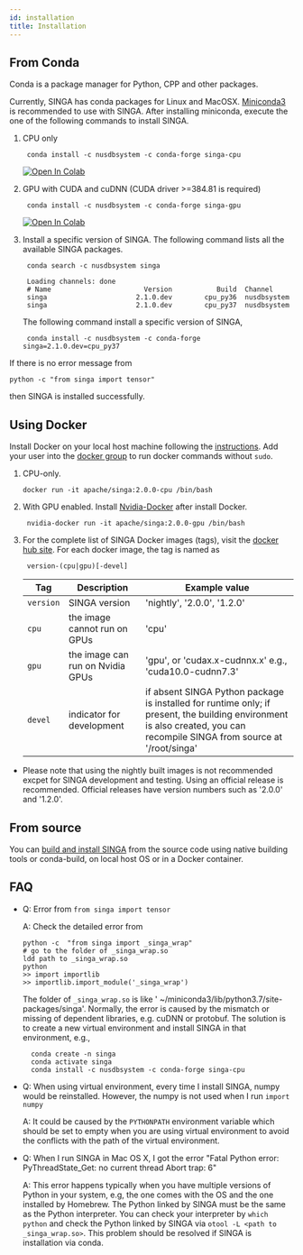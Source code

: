 ```yaml
---
id: installation
title: Installation
---
```


## From Conda

Conda is a package manager for Python, CPP and other packages.

Currently, SINGA has conda packages for Linux and MacOSX.
[Miniconda3](https://conda.io/miniconda.html) is recommended to use with SINGA.
After installing miniconda, execute the one of the following commands to install
SINGA.

1. CPU only 

        conda install -c nusdbsystem -c conda-forge singa-cpu
    [![Open In Colab](https://colab.research.google.com/assets/colab-badge.svg)](https://colab.research.google.com/drive/1Ntkhi-Z6XTR8WYPXiLwujHd2dOm0772V)

2. GPU with CUDA and cuDNN (CUDA driver >=384.81 is required)

        conda install -c nusdbsystem -c conda-forge singa-gpu

     [![Open In Colab](https://colab.research.google.com/assets/colab-badge.svg)](https://colab.research.google.com/drive/1do_TLJe18IthLOnBOsHCEe-FFPGk1sPJ)


3. Install a specific version of SINGA. The following command lists all the available SINGA packages.

        conda search -c nusdbsystem singa
        
        Loading channels: done
        # Name                       Version           Build  Channel             
        singa                      2.1.0.dev        cpu_py36  nusdbsystem         
        singa                      2.1.0.dev        cpu_py37  nusdbsystem   

    The following command install a specific version of SINGA,

        conda install -c nusdbsystem -c conda-forge singa=2.1.0.dev=cpu_py37


If there is no error message from

    python -c "from singa import tensor"

then SINGA is installed successfully.

## Using Docker

Install Docker on your local host machine following the [instructions](https://docs.docker.com/install/). Add your user into the [docker group](https://docs.docker.com/install/linux/linux-postinstall/) to run docker commands without `sudo`. 

1. CPU-only. 

       docker run -it apache/singa:2.0.0-cpu /bin/bash

2. With GPU enabled. Install [Nvidia-Docker](https://github.com/NVIDIA/nvidia-docker) after install Docker.

        nvidia-docker run -it apache/singa:2.0.0-gpu /bin/bash

3. For the complete list of SINGA Docker images (tags), visit the [docker hub site](https://hub.docker.com/r/apache/singa/). For each docker image, the tag is named as
        
        version-(cpu|gpu)[-devel]
    
    | Tag | Description| Example value|
    | --- | ---        | ---          |
    | `version`| SINGA version | 'nightly', '2.0.0', '1.2.0'| 
    | `cpu` | the image cannot run on GPUs |  'cpu' |
    | `gpu` | the image can run on Nvidia GPUs| 'gpu', or 'cudax.x-cudnnx.x' e.g., 'cuda10.0-cudnn7.3'|
    | `devel`| indicator for development|if absent SINGA Python package is installed for runtime only; if present, the building environment is also created, you can recompile SINGA from source at '/root/singa'

* Please note that using the nightly built images is not recommended excpet for SINGA development and testing. Using an official release is recommended. Official releases have version numbers such as '2.0.0' and '1.2.0'.

## From source

You can [build and install SINGA](../develop/build.md) from the source code using native building tools or conda-build, on local host OS or in a Docker container.

## FAQ

* Q: Error from `from singa import tensor` 

    A: Check the detailed error from 
    
      python -c  "from singa import _singa_wrap"
      # go to the folder of _singa_wrap.so
      ldd path to _singa_wrap.so
      python
      >> import importlib
      >> importlib.import_module('_singa_wrap')
    
    
    The folder of `_singa_wrap.so` is like ' ~/miniconda3/lib/python3.7/site-packages/singa'.
    Normally, the error is caused by the mismatch or missing of dependent libraries, e.g. cuDNN or protobuf. The solution is to create a new virtual environment and install SINGA in that environment, e.g.,

        conda create -n singa
        conda activate singa
        conda install -c nusdbsystem -c conda-forge singa-cpu


* Q: When using virtual environment, every time I install SINGA, numpy would be reinstalled. However, the numpy is not used when I run `import numpy`

    A: It could be caused by the `PYTHONPATH` environment variable which should be set to empty when you are using virtual environment to avoid the conflicts with the path of the virtual environment.

* Q: When I run SINGA in Mac OS X, I got the error "Fatal Python error: PyThreadState_Get: no current thread  Abort trap: 6"

    A: This error happens typically when you have multiple versions of Python in your system, e.g, the one comes with the OS and the one installed by Homebrew. The Python linked by SINGA must be the same as the Python interpreter. You can check your interpreter by `which python` and check the Python linked by SINGA via `otool -L <path to _singa_wrap.so>`.
    This problem should be resolved if SINGA is installation via conda.
